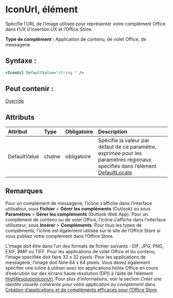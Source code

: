 
# <a name="iconurl-element"></a>IconUrl, élément
Spécifie l’URL de l’image utilisée pour représenter votre complément Office dans l’UX d’insertion UX et l’Office Store.

 **Type de complément :** Application de contenu, de volet Office, de messagerie


## <a name="syntax:"></a>Syntaxe :


```XML
<IconUrl DefaultValue="string " />
```


## <a name="can-contain:"></a>Peut contenir :

[Override](../../reference/manifest/override.md)


## <a name="attributes"></a>Attributs



|**Attribut**|**Type**|**Obligatoire**|**Description**|
|:-----|:-----|:-----|:-----|
|DefaultValue|chaîne|obligatoire|Spécifie la valeur par défaut de ce paramètre, exprimée pour les paramètres régionaux spécifiés dans l’élément [DefaultLocale](../../reference/manifest/defaultlocale.md).|

## <a name="remarks"></a>Remarques

Pour un complément de messagerie, l’icône s’affiche dans l’interface utilisateur, sous **Fichier**  >  **Gérer les compléments** (Outlook) ou sous **Paramètres**  >  **Gérer les compléments** (Outlook Web App). Pour un complément de contenu ou de volet Office, l’icône s’affiche dans l’interface utilisateur, sous **Insérer**  >  **Compléments**. Pour tous les types de compléments, l’icône est également utilisée sur le site de l’Office Store si vous publiez votre complément dans l’Office Store.

L’image doit être dans l’un des formats de fichier suivants : GIF, JPG, PNG, EXIF, BMP ou TIFF. Pour les applications de volet Office et du contenu, l’image spécifiée doit faire 32 x 32 pixels. Pour les applications de messagerie, l’image doit faire 64 x 64 pixels. Vous devez également spécifier une icône à utiliser avec les applications hôtes Office en cours d’exécution sur des écrans haute résolution (DPI) à l’aide de l’élément [HighResolutionIconUrl](../../reference/manifest/highresolutioniconurl.md). Pour plus d’informations, voir la section _Créer une identité visuelle cohérente pour votre application ou complément_ dans [Création d’applications et de compléments efficaces pour l’Office Store](http://msdn.microsoft.com/library/c66a6e6b-2e96-458f-8f8c-2a499fe942c9%28Office.15%29.aspx).

